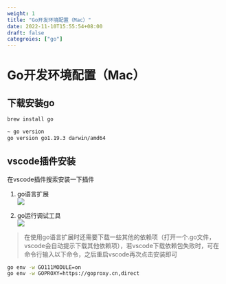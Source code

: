 ```yaml
---
weight: 1
title: "Go开发环境配置（Mac）"
date: 2022-11-10T15:55:54+08:00
draft: false
categroies: ["go"]
---
```



# Go开发环境配置（Mac）

## 下载安装go
```bash
brew install go
```
```bash
~ go version
go version go1.19.3 darwin/amd64
```


## vscode插件安装
在vscode插件搜索安装一下插件 <br>

1. go语言扩展 <br>
![](/posts/go/2022-11-29-11-25-59.png)

1. go运行调试工具 <br>
![](/posts/go/2022-11-29-11-30-07.png)



> 在使用go语言扩展时还需要下载一些其他的依赖项（打开一个.go文件，vscode会自动提示下载其他依赖项），若vscode下载依赖包失败时，可在命令行输入以下命令，之后重启vscode再次点击安装即可

```bash
go env -w GO111MODULE=on
go env -w GOPROXY=https://goproxy.cn,direct
```